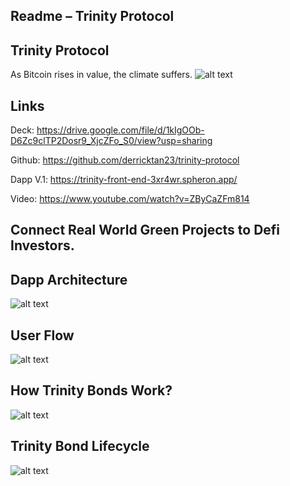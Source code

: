
 ## Readme – Trinity Protocol

 ##  Trinity Protocol 
As Bitcoin rises in value, the climate suffers. 
![alt text]([https://user-images.githubusercontent.com/108317502/180595305-de19a63c-c2b0-4df0-a510-fbb357b8ca14.png](https://user-images.githubusercontent.com/108317502/180596814-2f1b47de-224e-4f53-8d70-dacd57c9805a.png))



 ## Links
Deck:  https://drive.google.com/file/d/1kIgOOb-D6Zc9clTP2Dosr9_XjcZFo_S0/view?usp=sharing

Github:  https://github.com/derricktan23/trinity-protocol

Dapp V.1: https://trinity-front-end-3xr4wr.spheron.app/

Video:  https://www.youtube.com/watch?v=ZByCaZFm814




 ## Connect Real World Green Projects to Defi Investors. 
 
 
 

  
 ## Dapp Architecture

![alt text](https://user-images.githubusercontent.com/108317502/180595305-de19a63c-c2b0-4df0-a510-fbb357b8ca14.png)
 

 ## User Flow
![alt text](https://user-images.githubusercontent.com/108317502/180595308-884050bc-8d9d-4d9c-86c2-a01e0647dea8.png)

 

 ## How Trinity Bonds Work?

 ![alt text](https://user-images.githubusercontent.com/108317502/180595310-3e53bed6-1c94-4463-8c8c-d26a3b65145b.png)



 ## Trinity Bond Lifecycle
 
![alt text](https://user-images.githubusercontent.com/108317502/180595312-17664a2f-2e5f-4a42-9803-75a7c5bac108.png)




